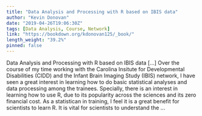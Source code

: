 ```yaml
---
title: "Data Analysis and Processing with R based on IBIS data"
author: "Kevin Donovan"
date: "2019-04-26T19:06:30Z"
tags: [Data Analysis, Course, Network]
link: "https://bookdown.org/kdonovan125/_book/"
length_weight: "39.2%"
pinned: false
---
```


Data Analysis and Processing with R based on IBIS data [...] Over the course of my time working with the Carolina Insitute for Developmental Disabilities (CIDD) and the Infant Brain Imaging Study (IBIS) network, I have seen a great interest in learning how to do basic statistical analyses and data processing among the trainees. Specially, there is an interest in learning how to use R, due to its popularity across the sciences and its zero financial cost. As a statistican in training, I feel it is a great benefit for scientists to learn R. It is vital for scientists to understand the ...
